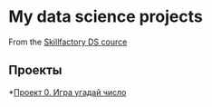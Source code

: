 # My data science projects
From the [Skillfactory DS cource](https://skillfactory.ru/data-scientist)

## Проекты

*[Проект 0. Игра угадай число](https://github.com/JaneKilpi/sf_ds_jane/tree/main/project_0)

